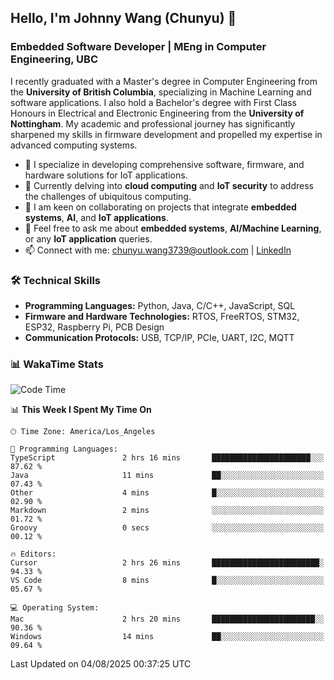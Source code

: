 ## Hello, I'm Johnny Wang (Chunyu) 👋

### Embedded Software Developer | MEng in Computer Engineering, UBC

I recently graduated with a Master's degree in Computer Engineering from the **University of British Columbia**, specializing in Machine Learning and software applications. I also hold a Bachelor's degree with First Class Honours in Electrical and Electronic Engineering from the **University of Nottingham**. My academic and professional journey has significantly sharpened my skills in firmware development and propelled my expertise in advanced computing systems.

- 🔭 I specialize in developing comprehensive software, firmware, and hardware solutions for IoT applications.
- 🌱 Currently delving into **cloud computing** and **IoT security** to address the challenges of ubiquitous computing.
- 🤝 I am keen on collaborating on projects that integrate **embedded systems**, **AI**, and **IoT applications**.
- 💬 Feel free to ask me about **embedded systems**, **AI/Machine Learning**, or any **IoT application** queries.
- 📫 Connect with me: [chunyu.wang3739@outlook.com](mailto:chunyu.wang3739@outlook.com) | [LinkedIn](https://www.linkedin.com/in/shycw1/)


### 🛠️ Technical Skills
- **Programming Languages:** Python, Java, C/C++, JavaScript, SQL
- **Firmware and Hardware Technologies:** RTOS, FreeRTOS, STM32, ESP32, Raspberry Pi, PCB Design
- **Communication Protocols:** USB, TCP/IP, PCIe, UART, I2C, MQTT

### 📊 WakaTime Stats
<!--START_SECTION:waka-->
![Code Time](http://img.shields.io/badge/Code%20Time-116%20hrs%2044%20mins-blue)

📊 **This Week I Spent My Time On** 

```text
🕑︎ Time Zone: America/Los_Angeles

💬 Programming Languages: 
TypeScript               2 hrs 16 mins       ██████████████████████░░░   87.62 % 
Java                     11 mins             ██░░░░░░░░░░░░░░░░░░░░░░░   07.43 % 
Other                    4 mins              █░░░░░░░░░░░░░░░░░░░░░░░░   02.90 % 
Markdown                 2 mins              ░░░░░░░░░░░░░░░░░░░░░░░░░   01.72 % 
Groovy                   0 secs              ░░░░░░░░░░░░░░░░░░░░░░░░░   00.12 % 

🔥 Editors: 
Cursor                   2 hrs 26 mins       ████████████████████████░   94.33 % 
VS Code                  8 mins              █░░░░░░░░░░░░░░░░░░░░░░░░   05.67 % 

💻 Operating System: 
Mac                      2 hrs 20 mins       ███████████████████████░░   90.36 % 
Windows                  14 mins             ██░░░░░░░░░░░░░░░░░░░░░░░   09.64 % 
```


 Last Updated on 04/08/2025 00:37:25 UTC
<!--END_SECTION:waka-->
